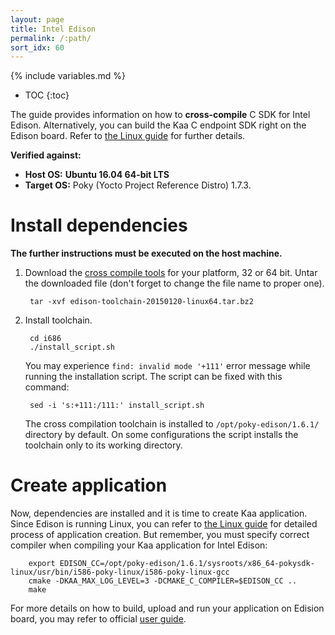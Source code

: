 ```yaml
---
layout: page
title: Intel Edison
permalink: /:path/
sort_idx: 60
---
```


{% include variables.md %}

* TOC
{:toc}

The guide provides information on how to **cross-compile** C SDK for Intel Edison.
Alternatively, you can build the Kaa C endpoint SDK right on the Edison board.
Refer to [the Linux guide]({{root_url}}Programming-guide/Using-Kaa-endpoint-SDKs/C/SDK-Linux/) for further details.

**Verified against:**

 - **Host OS:** **Ubuntu 16.04 64-bit LTS**
 - **Target OS:** Poky (Yocto Project Reference Distro) 1.7.3.

# Install dependencies

**The further instructions must be executed on the host machine.**

1. Download the [cross compile tools](https://downloadcenter.intel.com/download/24472/Cross-Compiler-Toolchain-for-Intel-Edison-Maker-Board) for your platform, 32 or 64 bit. Untar the downloaded file (don't forget to change the file name to proper one).

        tar -xvf edison-toolchain-20150120-linux64.tar.bz2

2. Install toolchain.

        cd i686
        ./install_script.sh

    You may experience `find: invalid mode '+111'` error message while running the installation script. The script can be fixed with this command:

        sed -i 's:+111:/111:' install_script.sh

    The cross compilation toolchain is installed to `/opt/poky-edison/1.6.1/` directory by default. On some configurations the script installs the toolchain only to its working directory.

# Create application

Now, dependencies are installed and it is time to create Kaa application.
Since Edison is running Linux, you can refer to [the Linux guide]({{root_url}}Programming-guide/Using-Kaa-endpoint-SDKs/C/SDK-Linux/#c-sdk-build) for detailed process of application creation.
But remember, you must specify correct compiler when compiling your Kaa application for Intel Edison:

        export EDISON_CC=/opt/poky-edison/1.6.1/sysroots/x86_64-pokysdk-linux/usr/bin/i586-poky-linux/i586-poky-linux-gcc
        cmake -DKAA_MAX_LOG_LEVEL=3 -DCMAKE_C_COMPILER=$EDISON_CC ..
        make 

For more details on how to build, upload and run your application on Edision board, you may refer to official [user guide](https://software.intel.com/en-us/intel-edison-board-user-guide).

